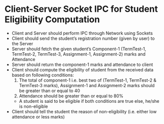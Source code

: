 #   Client-Server Socket IPC for Student Eligibility Computation

*	Client and Server should perform IPC through Network using Sockets
*	Client should send the student’s registration number (given by user) to the Server
*	Server should fetch the given student’s Component-1 (TermTest-1, TermTest-2, TermTest-3, Assignment-1, Assignment-2) marks and Attendance
*	Server should return the component-1 marks and attendance to client
*	Client should compute the eligibility of student from the received data based on following conditions:
    1.  The total of component-1 i.e.  best two of (TermTest-1, TermTest-2 & TermTest-3 marks), Assignment-1 and Assignment-2 marks should be greater than or equal to 40
    2.  Attendance should be greater than or equal to 80%
    *   A student is said to be eligible if both conditions are true else, he/she is non-eligible
*   Client should tell the student the reason of non-eligibility (i.e. either low attendance or less marks)
